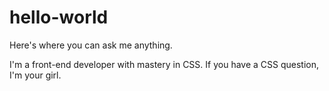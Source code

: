 # hello-world
Here's where you can ask me anything.

I'm a front-end developer with mastery in CSS. If you have a CSS question, I'm your girl.

